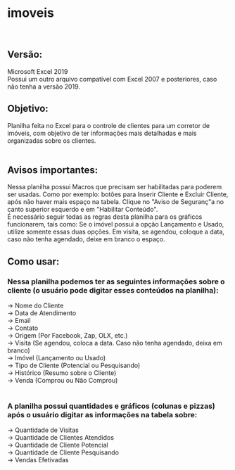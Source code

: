 # imoveis

<br>

## Versão:
Microsoft Excel 2019
<br>
Possui um outro arquivo compatível com Excel 2007 e posteriores, caso não tenha a versão 2019.
<br>

## Objetivo: <br>
Planilha feita no Excel para o controle de clientes para um corretor de imóveis, com objetivo de ter informações mais detalhadas e mais organizadas sobre os clientes. <br> <br>


## Avisos importantes: <br>
Nessa planilha possui Macros que precisam ser habilitadas para poderem ser usadas. Como por exemplo: botões para Inserir Cliente e Excluir Cliente, após não haver mais espaço na tabela. Clique no "Aviso de Seguranç"a no canto superior esquerdo e em "Habilitar Conteúdo".<br>
É necessário seguir todas as regras desta planilha para os gráficos funcionarem, tais como: Se o imóvel possui a opção Lançamento e Usado, utilize somente essas duas opções. Em visita, se agendou, coloque a data, caso não tenha agendado, deixe em branco o espaço. <br>


## Como usar: <br>

### Nessa planilha podemos ter as seguintes informações sobre o cliente (o usuário pode digitar esses conteúdos na planilha): <br>
-> Nome do Cliente <br>
-> Data de Atendimento <br>
-> Email <br>
-> Contato <br>
-> Origem (Por Facebook, Zap, OLX, etc.) <br>
-> Visita (Se agendou, coloca a data. Caso não tenha agendado, deixa em branco) <br>
-> Imóvel (Lançamento ou Usado) <br>
-> Tipo de Cliente (Potencial ou Pesquisando) <br>
-> Histórico (Resumo sobre o Cliente)<br>
-> Venda (Comprou ou Não Comprou) <br>
<br>

### A planilha possui quantidades e gráficos (colunas e pizzas) após o usuário digitar as informações na tabela sobre: <br>
-> Quantidade de Visitas <br>
-> Quantidade de Clientes Atendidos <br>
-> Quantidade de Cliente Potencial <br>
-> Quantidade de Cliente Pesquisando <br>
-> Vendas Efetivadas <br>


